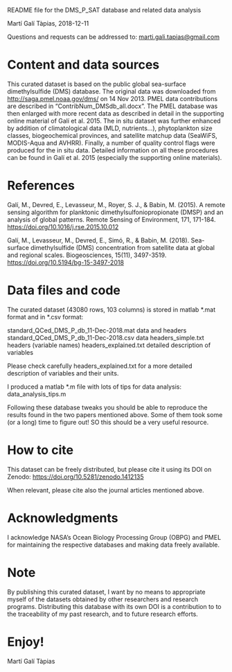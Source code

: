 README file for the DMS_P_SAT database and related data analysis

Martí Galí Tàpias, 2018-12-11

Questions and requests can be addressed to:
marti.gali.tapias@gmail.com

Content and data sources
========================
This curated dataset is based on the public global sea-surface dimethylsulfide (DMS) database. The original data was downloaded from http://saga.pmel.noaa.gov/dms/ on 14 Nov 2013. PMEL data contributions are described in “ContribNum_DMSdb_all.docx”. The PMEL database was then enlarged with more recent data as described in detail in the supporting online material of Galí et al. 2015. The in situ dataset was further enhanced by addition of climatological data (MLD, nutrients…), phytoplankton size classes, biogeochemical provinces, and satellite matchup data (SeaWiFS, MODIS-Aqua and AVHRR). Finally, a number of quality control flags were produced for the in situ data. Detailed information on all these procedures can be found in Galí et al. 2015 (especially the supporting online materials).


References
==========
Galí, M., Devred, E., Levasseur, M., Royer, S. J., & Babin, M. (2015). A remote sensing algorithm for planktonic dimethylsulfoniopropionate (DMSP) and an analysis of global patterns. Remote Sensing of Environment, 171, 171-184. https://doi.org/10.1016/j.rse.2015.10.012

Galí, M., Levasseur, M., Devred, E., Simó, R., & Babin, M. (2018). Sea-surface dimethylsulfide (DMS) concentration from satellite data at global and regional scales.  Biogeosciences, 15(11), 3497-3519. https://doi.org/10.5194/bg-15-3497-2018


Data files and code
===================
The curated dataset (43080 rows, 103 columns) is stored in matlab *.mat format and in *.csv format:

standard_QCed_DMS_P_db_11-Dec-2018.mat		data and headers
standard_QCed_DMS_P_db_11-Dec-2018.csv		data
headers_simple.txt				headers (variable names)
headers_explained.txt				detailed description of variables

Please check carefully headers_explained.txt for a more detailed description of variables and their units.

I produced a matlab *.m file with lots of tips for data analysis:
data_analysis_tips.m

Following these database tweaks you should be able to reproduce the results found in the two papers mentioned above. Some of them took some (or a long) time to figure out! SO this should be a very useful resource.


How to cite
===========
This dataset can be freely distributed, but please cite it using its DOI on Zenodo:
https://doi.org/10.5281/zenodo.1412135

When relevant, please cite also the journal articles mentioned above.


Acknowledgments
================
I acknowledge NASA’s Ocean Biology Processing Group (OBPG) and PMEL for maintaining the respective databases and making data freely available.


Note
====
By publishing this curated dataset, I want by no means to appropriate myself of the datasets obtained by other researchers and research programs. Distributing this database with its own DOI is a contribution to to the traceability of my past research, and to future research efforts.


Enjoy!
======
Martí Galí Tàpias
